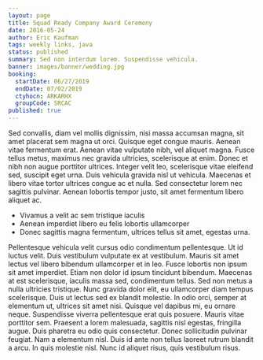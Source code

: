 ```yaml
---
layout: page
title: Squad Ready Company Award Ceremony
date: 2016-05-24
author: Eric Kaufman
tags: weekly links, java
status: published
summary: Sed non interdum lorem. Suspendisse vehicula.
banner: images/banner/wedding.jpg
booking:
  startDate: 06/27/2019
  endDate: 07/02/2019
  ctyhocn: ARKARHX
  groupCode: SRCAC
published: true
---
```

Sed convallis, diam vel mollis dignissim, nisi massa accumsan magna, sit amet placerat sem magna ut orci. Quisque eget congue mauris. Aenean vitae fermentum erat. Aenean vitae vulputate nibh, vel aliquet magna. Fusce tellus metus, maximus nec gravida ultricies, scelerisque at enim. Donec et nibh non augue porttitor ultrices. Integer velit leo, scelerisque vitae eleifend sed, suscipit eget urna. Duis vehicula gravida nisl ut vehicula. Maecenas et libero vitae tortor ultrices congue ac et nulla. Sed consectetur lorem nec sagittis pulvinar. Aenean lobortis tempor justo, sit amet fermentum libero aliquet ac.

* Vivamus a velit ac sem tristique iaculis
* Aenean imperdiet libero eu felis lobortis ullamcorper
* Donec sagittis magna fermentum, ultrices tellus sit amet, egestas urna.

Pellentesque vehicula velit cursus odio condimentum pellentesque. Ut id luctus velit. Duis vestibulum vulputate ex at vestibulum. Mauris sit amet lectus vel libero bibendum ullamcorper et in leo. Fusce lobortis non ipsum sit amet imperdiet. Etiam non dolor id ipsum tincidunt bibendum. Maecenas at est scelerisque, iaculis massa sed, condimentum tellus. Sed non metus a nulla ultricies tristique.
Nunc gravida dolor elit, eu ullamcorper diam tempus scelerisque. Duis ut lectus sed ex blandit molestie. In odio orci, semper at elementum ut, ultrices sit amet nisi. Quisque vel dapibus mi, eu ornare neque. Suspendisse viverra pellentesque erat quis posuere. Mauris vitae porttitor sem. Praesent a lorem malesuada, sagittis nisl egestas, fringilla augue. Duis pharetra eu odio quis consectetur. Donec sollicitudin pulvinar feugiat. Nam a elementum nisl. Duis id ante non tellus laoreet rutrum blandit a arcu. In quis molestie nisl. Nunc id aliquet risus, quis vestibulum risus.
